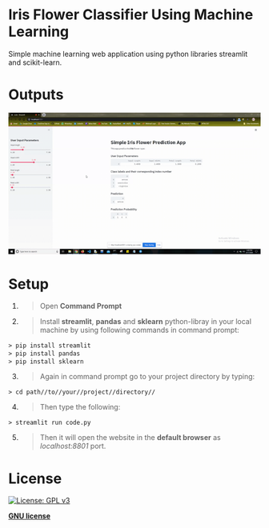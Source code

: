
# Iris Flower Classifier Using Machine Learning

Simple machine learning web application using python libraries streamlit and scikit-learn. 

# Outputs

![Output](https://github.com/adepril/Streamlit-IrisCancerWine-Classifier-Heroku/blob/master/Output.gif)


# Setup

1. > Open **Command Prompt**

2. > Install **streamlit**, **pandas** and **sklearn** python-libray in your local machine by using following commands in command prompt:

```shell
> pip install streamlit
> pip install pandas
> pip install sklearn
```

3. > Again in command prompt go to your project directory by typing:

```shell
> cd path//to//your//project//directory//
```
4. > Then type the following:

```shell
> streamlit run code.py
```
5. > Then it will open the website in the **default browser** as *localhost:8801* port.

# License

[![License: GPL v3](https://img.shields.io/badge/License-GPLv3-blue.svg)](https://www.gnu.org/licenses/gpl-3.0)

**[GNU license](https://opensource.org/licenses/gpl-license)**
